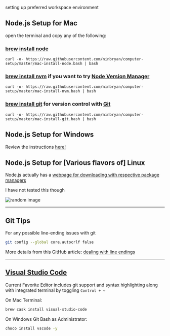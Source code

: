 setting up preferred workspace environment

## Node.js Setup for Mac

open the terminal and copy any of the following:

### [brew install node](./mac-install-node.bash)
`curl -o- https://raw.githubusercontent.com/ninbryan/computer-setup/master/mac-install-node.bash | bash`

### [brew install nvm](./mac-install-nvm.bash) if you want to try [Node Version Manager](https://github.com/creationix/nvm)
`curl -o- https://raw.githubusercontent.com/ninbryan/computer-setup/master/mac-install-nvm.bash | bash`

### [brew install git](./mac-install-git.bash) for version control with [Git](https://git-scm.com/)
`curl -o- https://raw.githubusercontent.com/ninbryan/computer-setup/master/mac-install-git.bash | bash`

## Node.js Setup for Windows

Review the instructions [here!](./windows-powershell-install-chocolatey.md)

## Node.js Setup for [Various flavors of] Linux

Node.js actually has a [webpage for downloading with respective package managers](https://nodejs.org/en/download/package-manager/)

I have not tested this though

![random image](https://placeimg.com/200/200/animals)

---

## Git Tips

For any possible line-ending issues with git

```bash
git config --global core.autocrlf false
```

More details from this GitHub article: [dealing with line endings](https://help.github.com/articles/dealing-with-line-endings/)

---

## [Visual Studio Code](https://code.visualstudio.com/)

Current Favorite Editor includes git support and syntax highlighting along with integrated terminal by toggling `Control + ~`

On Mac Terminal:

```sh
brew cask install visual-studio-code
```

On Windows Git Bash as Administrator:

```bash
choco install vscode -y
```
